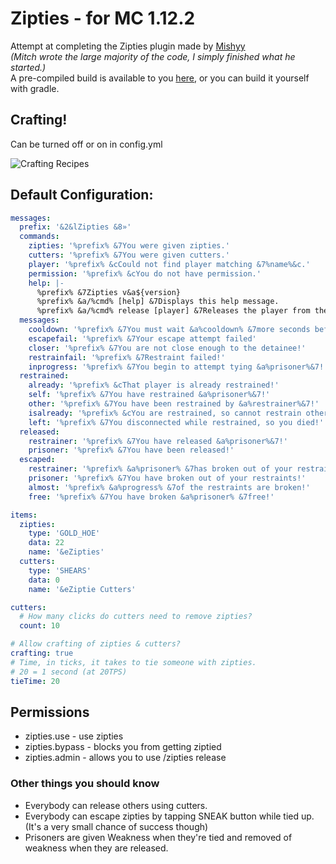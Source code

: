 # Zipties - for MC 1.12.2

Attempt at completing the Zipties plugin made by [Mishyy](https://github.com/Mishyy/Zipties)\
*(Mitch wrote the large majority of the code, I simply finished what he started.)*\
A pre-compiled build is available to you [here](https://github.com/celerry/Zipties/releases/), or you can build it yourself with gradle.

## Crafting!
Can be turned off or on in config.yml

![Crafting Recipes](https://i.imgur.com/HoOwr1o.png "Crafting recipes")
## Default Configuration:
```yaml
messages:
  prefix: '&2&lZipties &8»'
  commands:
    zipties: '%prefix% &7You were given zipties.'
    cutters: '%prefix% &7You were given cutters.'
    player: '%prefix% &cCould not find player matching &7%name%&c.'
    permission: '%prefix% &cYou do not have permission.'
    help: |-
      %prefix% &7Zipties v&a${version}
      %prefix% &a/%cmd% [help] &7Displays this help message.
      %prefix% &a/%cmd% release [player] &7Releases the player from the restraints you put on them.
  messages:
    cooldown: '%prefix% &7You must wait &a%cooldown% &7more seconds before your next attempt!'
    escapefail: '%prefix% &7Your escape attempt failed'
    closer: '%prefix% &7You are not close enough to the detainee!'
    restrainfail: '%prefix% &7Restraint failed!'
    inprogress: '%prefix% &7You begin to attempt tying &a%prisoner%&7!'
  restrained:
    already: '%prefix% &cThat player is already restrained!'
    self: '%prefix% &7You have restrained &a%prisoner%&7!'
    other: '%prefix% &7You have been restrained by &a%restrainer%&7!'
    isalready: '%prefix% &cYou are restrained, so cannot restrain others!'
    left: '%prefix% &7You disconnected while restrained, so you died!'
  released:
    restrainer: '%prefix% &7You have released &a%prisoner%&7!'
    prisoner: '%prefix% &7You have been released!'
  escaped:
    restrainer: '%prefix% &a%prisoner% &7has broken out of your restrained!'
    prisoner: '%prefix% &7You have broken out of your restraints!'
    almost: '%prefix% &a%progress% &7of the restraints are broken!'
    free: '%prefix% &7You have broken &a%prisoner% &7free!'

items:
  zipties:
    type: 'GOLD_HOE'
    data: 22
    name: '&eZipties'
  cutters:
    type: 'SHEARS'
    data: 0
    name: '&eZiptie Cutters'

cutters:
  # How many clicks do cutters need to remove zipties?
  count: 10

# Allow crafting of zipties & cutters?
crafting: true
# Time, in ticks, it takes to tie someone with zipties.
# 20 = 1 second (at 20TPS)
tieTime: 20
```
## Permissions
* zipties.use - use zipties
* zipties.bypass - blocks you from getting ziptied
* zipties.admin - allows you to use /zipties release <player>

### Other things you should know
* Everybody can release others using cutters.
* Everybody can escape zipties by tapping SNEAK button while tied up. (It's a very small chance of success though)
* Prisoners are given Weakness when they're tied and removed of weakness when they are released.
